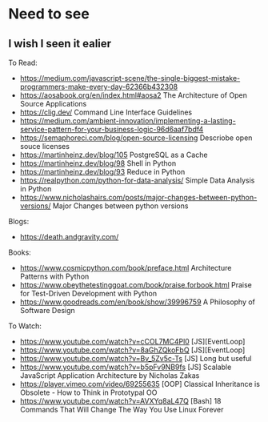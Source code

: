 # Need to see

## I wish I seen it ealier


To Read:
- https://medium.com/javascript-scene/the-single-biggest-mistake-programmers-make-every-day-62366b432308
- https://aosabook.org/en/index.html#aosa2 The Architecture of Open Source Applications
- https://clig.dev/ Command Line Interface Guidelines
- https://medium.com/ambient-innovation/implementing-a-lasting-service-pattern-for-your-business-logic-96d6aaf7bdf4 
- https://semaphoreci.com/blog/open-source-licensing Descriobe open souce licenses
- https://martinheinz.dev/blog/105 PostgreSQL as a Cache
- https://martinheinz.dev/blog/98 Shell in Python
- https://martinheinz.dev/blog/93 Reduce in Python
- https://realpython.com/python-for-data-analysis/ Simple Data Analysis in Python
- https://www.nicholashairs.com/posts/major-changes-between-python-versions/ Major Changes between python versions 

Blogs:
- https://death.andgravity.com/

Books:
- https://www.cosmicpython.com/book/preface.html Architecture Patterns with Python
- https://www.obeythetestinggoat.com/book/praise.forbook.html Praise for Test-Driven Development with Python
- https://www.goodreads.com/en/book/show/39996759 A Philosophy of Software Design

To Watch:
- https://www.youtube.com/watch?v=cCOL7MC4Pl0 [JS][EventLoop]
- https://www.youtube.com/watch?v=8aGhZQkoFbQ [JS][EventLoop]
- https://www.youtube.com/watch?v=Bv_5Zv5c-Ts [JS] Long but useful
- https://www.youtube.com/watch?v=b5pFv9NB9fs [JS] Scalable JavaScript Application Architecture by Nicholas Zakas
- https://player.vimeo.com/video/69255635 [OOP] Classical Inheritance is Obsolete - How to Think in Prototypal OO
- https://www.youtube.com/watch?v=AVXYq8aL47Q [Bash] 18 Commands That Will Change The Way You Use Linux Forever 

